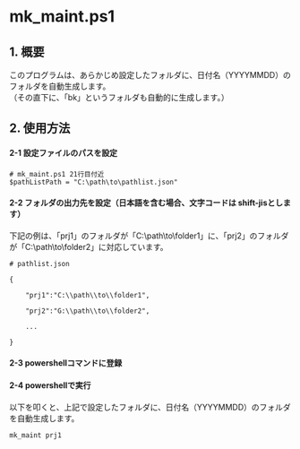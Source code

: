 # mk_maint.ps1  

## 1. 概要
   このプログラムは、あらかじめ設定したフォルダに、日付名（YYYYMMDD）のフォルダを自動生成します。  
   （その直下に、「bk」というフォルダも自動的に生成します。）  

## 2. 使用方法

#### 2-1 設定ファイルのパスを設定
<div class="snippet-clipboard-content notranslate overflow-auto">
<pre class="notranslate"><code># mk_maint.ps1 21行目付近
$pathListPath = "C:\path\to\pathlist.json"
</code></pre>

#### 2-2 フォルダの出力先を設定（日本語を含む場合、文字コードは shift-jisとします）  
下記の例は、「prj1」のフォルダが「C:\path\to\folder1」に、「prj2」のフォルダが「C:\path\to\folder2」に対応しています。  
<div class="snippet-clipboard-content notranslate overflow-auto">
<pre class="notranslate"><code># pathlist.json<br>
{<br>
    "prj1":"C:\\path\\to\\folder1",<br>
    "prj2":"G:\\path\\to\\folder2",<br>
    ...<br>
}
</code></pre>  

#### 2-3 powershellコマンドに登録

#### 2-4 powershellで実行
以下を叩くと、上記で設定したフォルダに、日付名（YYYYMMDD）のフォルダを自動生成します。  
<div class="snippet-clipboard-content notranslate overflow-auto">
<pre class="notranslate"><code>mk_maint prj1</code></pre>  
